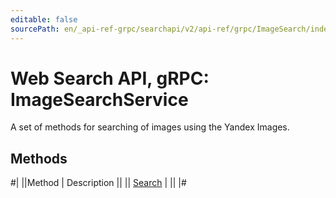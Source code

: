 ```yaml
---
editable: false
sourcePath: en/_api-ref-grpc/searchapi/v2/api-ref/grpc/ImageSearch/index.md
---
```


# Web Search API, gRPC: ImageSearchService

A set of methods for searching of images using the Yandex Images.

## Methods

#|
||Method | Description ||
|| [Search](search.md) |  ||
|#
